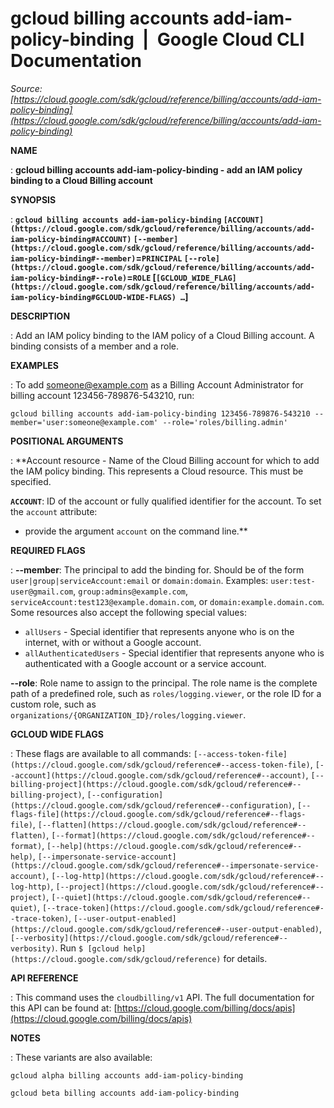 # gcloud billing accounts add-iam-policy-binding  |  Google Cloud CLI Documentation

*Source: [https://cloud.google.com/sdk/gcloud/reference/billing/accounts/add-iam-policy-binding](https://cloud.google.com/sdk/gcloud/reference/billing/accounts/add-iam-policy-binding)*

**NAME**

: **gcloud billing accounts add-iam-policy-binding - add an IAM policy binding to a Cloud Billing account**

**SYNOPSIS**

: **`gcloud billing accounts add-iam-policy-binding` `[ACCOUNT](https://cloud.google.com/sdk/gcloud/reference/billing/accounts/add-iam-policy-binding#ACCOUNT)` `[--member](https://cloud.google.com/sdk/gcloud/reference/billing/accounts/add-iam-policy-binding#--member)`=`PRINCIPAL` `[--role](https://cloud.google.com/sdk/gcloud/reference/billing/accounts/add-iam-policy-binding#--role)`=`ROLE` [`[GCLOUD_WIDE_FLAG](https://cloud.google.com/sdk/gcloud/reference/billing/accounts/add-iam-policy-binding#GCLOUD-WIDE-FLAGS) …`]**

**DESCRIPTION**

: Add an IAM policy binding to the IAM policy of a Cloud Billing account. A
binding consists of a member and a role.

**EXAMPLES**

: To add someone@example.com as a Billing Account Administrator for billing
account 123456-789876-543210, run:

```
gcloud billing accounts add-iam-policy-binding 123456-789876-543210 --member='user:someone@example.com' --role='roles/billing.admin'
```

**POSITIONAL ARGUMENTS**

: **Account resource - Name of the Cloud Billing account for which to add the IAM
policy binding. This represents a Cloud resource.
This must be specified.

**`ACCOUNT`**:
ID of the account or fully qualified identifier for the account.
To set the `account` attribute:

- provide the argument `account` on the command line.**

**REQUIRED FLAGS**

: **--member**:
The principal to add the binding for. Should be of the form
`user|group|serviceAccount:email` or `domain:domain`.
Examples: `user:test-user@gmail.com`,
`group:admins@example.com`,
`serviceAccount:test123@example.domain.com`, or
`domain:example.domain.com`.
Some resources also accept the following special values:

- `allUsers` - Special identifier that represents anyone who is on the
internet, with or without a Google account.
- `allAuthenticatedUsers` - Special identifier that represents anyone
who is authenticated with a Google account or a service account.

**--role**:
Role name to assign to the principal. The role name is the complete path of a
predefined role, such as `roles/logging.viewer`, or the role ID for a
custom role, such as
`organizations/{ORGANIZATION_ID}/roles/logging.viewer`.

**GCLOUD WIDE FLAGS**

: These flags are available to all commands: `[--access-token-file](https://cloud.google.com/sdk/gcloud/reference#--access-token-file)`,
`[--account](https://cloud.google.com/sdk/gcloud/reference#--account)`, `[--billing-project](https://cloud.google.com/sdk/gcloud/reference#--billing-project)`,
`[--configuration](https://cloud.google.com/sdk/gcloud/reference#--configuration)`,
`[--flags-file](https://cloud.google.com/sdk/gcloud/reference#--flags-file)`,
`[--flatten](https://cloud.google.com/sdk/gcloud/reference#--flatten)`, `[--format](https://cloud.google.com/sdk/gcloud/reference#--format)`, `[--help](https://cloud.google.com/sdk/gcloud/reference#--help)`, `[--impersonate-service-account](https://cloud.google.com/sdk/gcloud/reference#--impersonate-service-account)`,
`[--log-http](https://cloud.google.com/sdk/gcloud/reference#--log-http)`,
`[--project](https://cloud.google.com/sdk/gcloud/reference#--project)`, `[--quiet](https://cloud.google.com/sdk/gcloud/reference#--quiet)`, `[--trace-token](https://cloud.google.com/sdk/gcloud/reference#--trace-token)`, `[--user-output-enabled](https://cloud.google.com/sdk/gcloud/reference#--user-output-enabled)`,
`[--verbosity](https://cloud.google.com/sdk/gcloud/reference#--verbosity)`.
Run `$ [gcloud help](https://cloud.google.com/sdk/gcloud/reference)` for details.

**API REFERENCE**

: This command uses the `cloudbilling/v1` API. The full documentation
for this API can be found at: [https://cloud.google.com/billing/docs/apis](https://cloud.google.com/billing/docs/apis)

**NOTES**

: These variants are also available:

```
gcloud alpha billing accounts add-iam-policy-binding
```

```
gcloud beta billing accounts add-iam-policy-binding
```